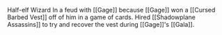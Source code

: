Half-elf Wizard
In a feud with [[Gage]] because [[Gage]] won a [[Cursed Barbed Vest]] off of him in a game of cards. Hired [[Shadowplane Assassins]] to try and recover the vest during [[Gage]]'s [[Gala]].